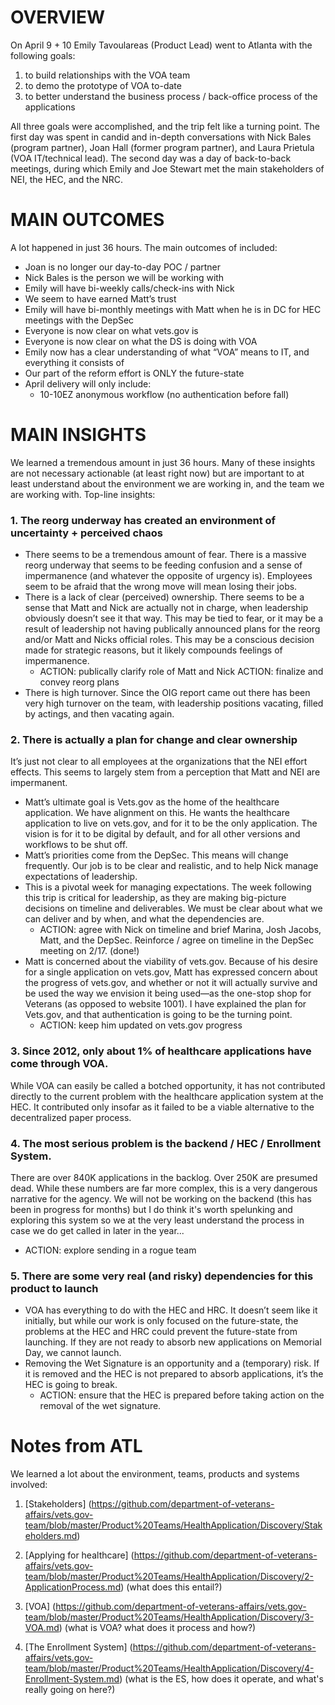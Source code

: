 # OVERVIEW 
On April 9 + 10 Emily Tavoulareas (Product Lead) went to Atlanta with the following goals:

1.	to build relationships with the VOA team
2.	to demo the prototype of VOA to-date
3.	to better understand the business process / back-office process of the applications

All three goals were accomplished, and the trip felt like a turning point. The first day was spent in candid and in-depth conversations with Nick Bales (program partner), Joan Hall (former program partner), and Laura Prietula (VOA IT/technical lead). The second day was a day of back-to-back meetings, during which Emily and Joe Stewart met the main stakeholders of NEI, the HEC, and the NRC. 

# MAIN OUTCOMES
A lot happened in just 36 hours. The main outcomes of included:
+ Joan is no longer our day-to-day POC / partner
+ Nick Bales is the person we will be working with
+ Emily will have bi-weekly calls/check-ins with Nick
+ We seem to have earned Matt’s trust
+ Emily will have bi-monthly meetings with Matt when he is in DC for HEC meetings with the DepSec
+ Everyone is now clear on what vets.gov is 
+ Everyone is now clear on what the DS is doing with VOA 
+ Emily now has a clear understanding of what “VOA” means to IT, and everything it consists of
+ Our part of the reform effort is ONLY the future-state
+ April delivery will only include:
    + 10-10EZ
    anonymous workflow (no authentication before fall)

# MAIN INSIGHTS
We learned a tremendous amount in just 36 hours. Many of these insights are not necessary actionable (at least right now) but are important to at least understand about the environment we are working in, and the team we are working with. Top-line insights: 

### 1. The reorg underway has created an environment of uncertainty + perceived chaos 
+ There seems to be a tremendous amount of fear. There is a massive reorg underway that seems to be feeding confusion and a sense of impermanence (and whatever the opposite of urgency is). Employees seem to be afraid that the wrong move will mean losing their jobs.
+ There is a lack of clear (perceived) ownership. There seems to be a sense that Matt and Nick are actually not in charge, when leadership obviously doesn’t see it that way. This may be tied to fear, or it may be a result of leadership not having publically announced plans for the reorg and/or Matt and Nicks official roles. This may be a conscious decision made for strategic reasons, but it likely compounds feelings of impermanence. 
    + ACTION: publically clarify role of Matt and Nick
    ACTION: finalize and convey reorg plans 
+ There is high turnover. Since the OIG report came out there has been very high turnover on the team, with leadership positions vacating, filled by actings, and then vacating again. 

### 2. There is actually a plan for change and clear ownership
It’s just not clear to all employees at the organizations that the NEI effort effects. This seems to largely stem from a perception that Matt and NEI are impermanent.

+ Matt’s ultimate goal is Vets.gov as the home of the healthcare application. We have alignment on this. He wants the healthcare application to live on vets.gov, and for it to be the only application. The vision is for it to be digital by default, and for all other versions and workflows to be shut off. 
+ Matt’s priorities come from the DepSec. This means will change frequently. Our job is to be clear and realistic, and to help Nick manage expectations of leadership.  
+ This is a pivotal week for managing expectations. The week following this trip is critical for leadership, as they are making big-picture decisions on timeline and deliverables. We must be clear about what we can deliver and by when, and what the dependencies are. 
    + ACTION: agree with Nick on timeline and brief Marina, Josh Jacobs, Matt, and the DepSec. Reinforce / agree on timeline in the DepSec meeting on 2/17. (done!) 
+ Matt is concerned about the viability of vets.gov. Because of his desire for a single application on vets.gov, Matt has expressed concern about the progress of vets.gov, and whether or not it will actually survive and be used the way we envision it being used—as the one-stop shop for Veterans (as opposed to website 1001). I have explained the plan for Vets.gov, and that authentication is going to be the turning point. 
    + ACTION: keep him updated on vets.gov progress 

### 3. Since 2012, only about 1% of healthcare applications have come through VOA. 
While VOA can easily be called a botched opportunity, it has not contributed directly to the current problem with the healthcare application system at the HEC. It contributed only insofar as it failed to be a viable alternative to the decentralized paper process. 

### 4. The most serious problem is the backend / HEC / Enrollment System. 
There are over 840K applications in the backlog. Over 250K are presumed dead. While these numbers are far more complex, this is a very dangerous narrative for the agency. We will not be working on the backend (this has been in progress for months) but I do think it's worth spelunking and exploring this system so we at the very least understand the process in case we do get called in later in the year...    
   + ACTION: explore sending in a rogue team 

### 5. There are some very real (and risky) dependencies for this product to launch 

+ VOA has everything to do with the HEC and HRC. It doesn’t seem like it initially, but while our work is only focused on the future-state, the problems at the HEC and HRC could prevent the future-state from launching. If they are not ready to absorb new applications on Memorial Day, we cannot launch. 
+ Removing the Wet Signature is an opportunity and a (temporary) risk. If it is removed and the HEC is not prepared to absorb applications, it’s the HEC is going to break. 
    + ACTION: ensure that the HEC is prepared before taking action on the removal of the wet signature. 

# Notes from ATL
We learned a lot about the environment, teams, products and systems involved:

1. [Stakeholders] (https://github.com/department-of-veterans-affairs/vets.gov-team/blob/master/Product%20Teams/HealthApplication/Discovery/Stakeholders.md)

2. [Applying for healthcare] (https://github.com/department-of-veterans-affairs/vets.gov-team/blob/master/Product%20Teams/HealthApplication/Discovery/2-ApplicationProcess.md) (what does this entail?)

3. [VOA] (https://github.com/department-of-veterans-affairs/vets.gov-team/blob/master/Product%20Teams/HealthApplication/Discovery/3-VOA.md) (what is VOA? what does it process and how?)

4. [The Enrollment System] (https://github.com/department-of-veterans-affairs/vets.gov-team/blob/master/Product%20Teams/HealthApplication/Discovery/4-Enrollment-System.md) (what is the ES, how does it operate, and what's really going on here?) 
